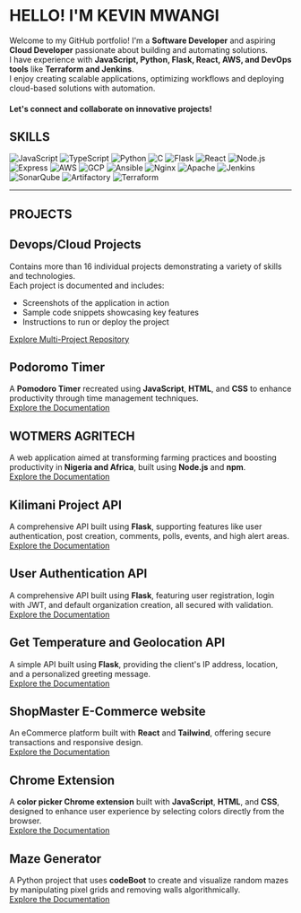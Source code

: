 # HELLO! I'M KEVIN MWANGI
Welcome to my GitHub portfolio! I'm a **Software Developer** and aspiring **Cloud Developer** passionate about building and automating solutions.  
I have experience with **JavaScript, Python, Flask, React, AWS, and DevOps tools** like **Terraform and Jenkins**.  
I enjoy creating scalable applications, optimizing workflows and deploying cloud-based solutions with automation.  
#### Let's connect and collaborate on innovative projects!  


## SKILLS
![JavaScript](https://img.shields.io/badge/-JavaScript-yellow)
![TypeScript](https://img.shields.io/badge/-TypeScript-blue)
![Python](https://img.shields.io/badge/-Python-green)
![C](https://img.shields.io/badge/-C-blue)
![Flask](https://img.shields.io/badge/-Flask-lightgrey)
![React](https://img.shields.io/badge/-React-blue)
![Node.js](https://img.shields.io/badge/-Node.js-green)
![Express](https://img.shields.io/badge/-Express-lightgrey)
![AWS](https://img.shields.io/badge/-AWS-orange)
![GCP](https://img.shields.io/badge/-GCP-blue)
![Ansible](https://img.shields.io/badge/-Ansible-red)
![Nginx](https://img.shields.io/badge/-Nginx-green)
![Apache](https://img.shields.io/badge/-Apache-black)
![Jenkins](https://img.shields.io/badge/-Jenkins-orange)
![SonarQube](https://img.shields.io/badge/-SonarQube-lightblue)
![Artifactory](https://img.shields.io/badge/-Artifactory-darkgreen)
![Terraform](https://img.shields.io/badge/-Terraform-blue)  


---
## PROJECTS
## Devops/Cloud Projects
Contains more than 16 individual projects demonstrating a variety of skills and technologies.  
Each project is documented and includes:
- Screenshots of the application in action
- Sample code snippets showcasing key features
- Instructions to run or deploy the project    

[Explore Multi-Project Repository](https://github.com/mwangiii/Steghub-devops-training)

## Podoromo Timer  
A **Pomodoro Timer** recreated using **JavaScript**, **HTML**, and **CSS** to enhance productivity through time management techniques.  
[Explore the Documentation](https://github.com/mwangiii/podoromo_timer)

## WOTMERS AGRITECH  
A web application aimed at transforming farming practices and boosting productivity in **Nigeria and Africa**, built using **Node.js** and **npm**.  
[Explore the Documentation](https://github.com/mwangiii/WOTMERS_AGRITECH-S_PROJECT)      

## Kilimani Project API  
A comprehensive API built using **Flask**, supporting features like user authentication, post creation, comments, polls, events, and high alert areas.  
[Explore the Documentation](https://github.com/mwangiii/KILIMANI_HACKATHON)  

## User Authentication API  
A comprehensive API built using **Flask**, featuring user registration, login with JWT, and default organization creation, all secured with validation.  
[Explore the Documentation](https://github.com/mwangiii/User-Authentication--Organisation)

## Get Temperature and Geolocation API  
A simple API built using **Flask**, providing the client's IP address, location, and a personalized greeting message.  
[Explore the Documentation](https://github.com/mwangiii/Get_location_and_temperature)

## ShopMaster E-Commerce website 
An eCommerce platform built with **React** and **Tailwind**, offering secure transactions and responsive design.  
[Explore the Documentation](https://github.com/mwangiii/shopmaster)

## Chrome Extension  
A **color picker Chrome extension** built with **JavaScript**, **HTML**, and **CSS**, designed to enhance user experience by selecting colors directly from the browser.  
[Explore the Documentation](https://github.com/mwangiii/chrome-extension) 

## Maze Generator  
A Python project that uses **codeBoot** to create and visualize random mazes by manipulating pixel grids and removing walls algorithmically.  
[Explore the Documentation](https://github.com/mwangiii/MazeGamePython) 
